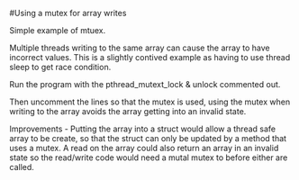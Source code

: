 #Using a mutex for array writes

Simple example of mtuex.

Multiple threads writing to the same array can cause the array to have incorrect values. This is a slightly contived example as having to use thread sleep to get race condition.

Run the program with the pthread_mutext_lock & unlock commented out.

Then uncomment the lines so that the mutex is used, using the mutex when writing to the array avoids the array getting into an invalid state.

Improvements - Putting the array into a struct would allow a thread safe array to be create, so that the struct can only be updated by a method that uses a mutex. A read on the array could also return an array in an invalid state so the read/write code would need a mutal mutex to before either are called. 



